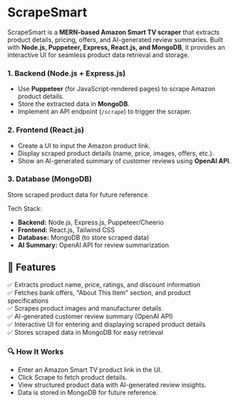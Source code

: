 # ScrapeSmart

ScrapeSmart is a **MERN-based Amazon Smart TV scraper** that extracts product details, pricing, offers, and AI-generated review summaries. Built with **Node.js, Puppeteer, Express, React.js, and MongoDB**, it provides an interactive UI for seamless product data retrieval and storage.

### 1. Backend (Node.js + Express.js)

- Use **Puppeteer** (for JavaScript-rendered pages) to scrape Amazon product details.
- Store the extracted data in **MongoDB**.
- Implement an API endpoint (`/scrape`) to trigger the scraper.

### 2. Frontend (React.js)

- Create a UI to input the Amazon product link.
- Display scraped product details (name, price, images, offers, etc.).
- Show an AI-generated summary of customer reviews using **OpenAI API**.

### 3. Database (MongoDB)

Store scraped product data for future reference.

Tech Stack:

- **Backend:** Node.js, Express.js, Puppeteer/Cheerio
- **Frontend:** React.js, Tailwind CSS
- **Database:** MongoDB (to store scraped data)
- **AI Summary:** OpenAI API for review summarization

## 🚀 Features

✅ Extracts product name, price, ratings, and discount information  
✅ Fetches bank offers, "About This Item" section, and product specifications  
✅ Scrapes product images and manufacturer details  
✅ AI-generated customer review summary (OpenAI API)  
✅ Interactive UI for entering and displaying scraped product details  
✅ Stores scraped data in MongoDB for easy retrieval

### 🔍 How It Works

- Enter an Amazon Smart TV product link in the UI.
- Click Scrape to fetch product details.
- View structured product data with AI-generated review insights.
- Data is stored in MongoDB for future reference.
